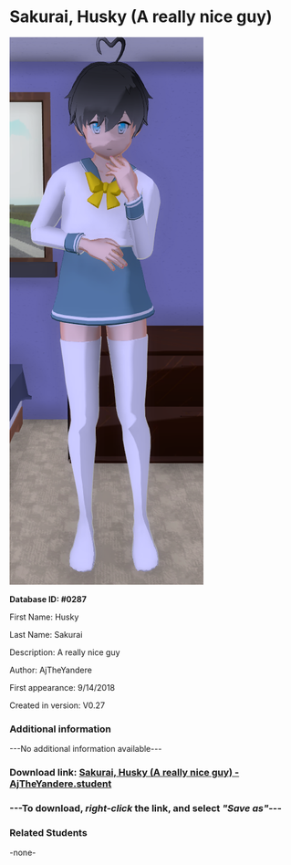 # Sakurai, Husky (A really nice guy)

<img src="../../Files/Images/Sakurai, Husky (A really nice guy).png" title="Sakurai, Husky (A really nice guy) - AjTheYandere">

**Database ID: #0287**

First Name: Husky

Last Name: Sakurai

Description: A really nice guy

Author: AjTheYandere

First appearance: 9/14/2018

Created in version: V0.27

### Additional information

---No additional information available---

### Download link: <a href="https://raw.githubusercontent.com/Arbiter1223/Daigaku-Gurashi-Custom-Students/master/Files/Student%20Files/Sakurai%2C%20Husky%20(A%20really%20nice%20guy)%20-%20AjTheYandere.student">Sakurai, Husky (A really nice guy) - AjTheYandere.student</a>

### ---**To download, _right-click_ the link, and select _"Save as"_**---

### Related Students

-none-
